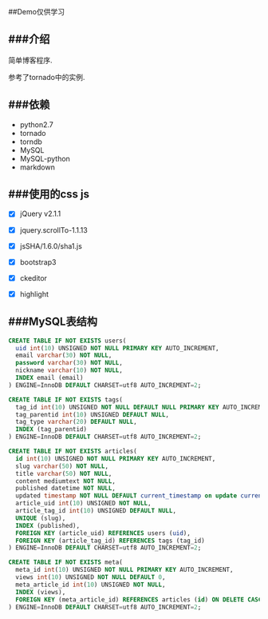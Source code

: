 ##Demo仅供学习


###介绍
----
简单博客程序.

参考了tornado中的实例.


###依赖
----
* python2.7
* tornado
* torndb
* MySQL
* MySQL-python
* markdown


###使用的css js
----
- [x] jQuery v2.1.1
- [x] jquery.scrollTo-1.1.13
- [x] jsSHA/1.6.0/sha1.js
- [x] bootstrap3
- [x] ckeditor
- [x] highlight


###MySQL表结构
----
```SQL
CREATE TABLE IF NOT EXISTS users(
  uid int(10) UNSIGNED NOT NULL PRIMARY KEY AUTO_INCREMENT,
  email varchar(30) NOT NULL, 
  password varchar(30) NOT NULL,
  nickname varchar(10) NOT NULL,
  INDEX email (email)
) ENGINE=InnoDB DEFAULT CHARSET=utf8 AUTO_INCREMENT=2;

CREATE TABLE IF NOT EXISTS tags(
  tag_id int(10) UNSIGNED NOT NULL DEFAULT NULL PRIMARY KEY AUTO_INCREMENT,
  tag_parentid int(10) UNSIGNED DEFAULT NULL,
  tag_type varchar(20) DEFAULT NULL,
  INDEX (tag_parentid)
) ENGINE=InnoDB DEFAULT CHARSET=utf8 AUTO_INCREMENT=2;

CREATE TABLE IF NOT EXISTS articles(
  id int(10) UNSIGNED NOT NULL PRIMARY KEY AUTO_INCREMENT,
  slug varchar(50) NOT NULL,
  title varchar(50) NOT NULL,
  content mediumtext NOT NULL,
  published datetime NOT NULL,
  updated timestamp NOT NULL DEFAULT current_timestamp on update current_timestamp,
  article_uid int(10) UNSIGNED NOT NULL,
  article_tag_id int(10) UNSIGNED DEFAULT NULL,
  UNIQUE (slug),
  INDEX (published),
  FOREIGN KEY (article_uid) REFERENCES users (uid),
  FOREIGN KEY (article_tag_id) REFERENCES tags (tag_id)
) ENGINE=InnoDB DEFAULT CHARSET=utf8 AUTO_INCREMENT=2;

CREATE TABLE IF NOT EXISTS meta(
  meta_id int(10) UNSIGNED NOT NULL PRIMARY KEY AUTO_INCREMENT,
  views int(10) UNSIGNED NOT NULL DEFAULT 0,
  meta_article_id int(10) UNSIGNED NOT NULL,
  INDEX (views),
  FOREIGN KEY (meta_article_id) REFERENCES articles (id) ON DELETE CASCADE ON UPDATE CASCADE
) ENGINE=InnoDB DEFAULT CHARSET=utf8 AUTO_INCREMENT=2;
```

